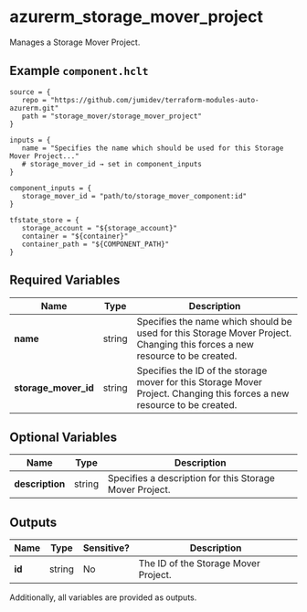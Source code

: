 # azurerm_storage_mover_project

Manages a Storage Mover Project.

## Example `component.hclt`

```hcl
source = {
   repo = "https://github.com/jumidev/terraform-modules-auto-azurerm.git"   
   path = "storage_mover/storage_mover_project"   
}

inputs = {
   name = "Specifies the name which should be used for this Storage Mover Project..."   
   # storage_mover_id → set in component_inputs
}

component_inputs = {
   storage_mover_id = "path/to/storage_mover_component:id"   
}

tfstate_store = {
   storage_account = "${storage_account}"   
   container = "${container}"   
   container_path = "${COMPONENT_PATH}"   
}

```

## Required Variables

| Name | Type |  Description |
| ---- | --------- |  ----------- |
| **name** | string |  Specifies the name which should be used for this Storage Mover Project. Changing this forces a new resource to be created. | 
| **storage_mover_id** | string |  Specifies the ID of the storage mover for this Storage Mover Project. Changing this forces a new resource to be created. | 

## Optional Variables

| Name | Type |  Description |
| ---- | --------- |  ----------- |
| **description** | string |  Specifies a description for this Storage Mover Project. | 



## Outputs

| Name | Type | Sensitive? | Description |
| ---- | ---- | --------- | --------- |
| **id** | string | No  | The ID of the Storage Mover Project. | 

Additionally, all variables are provided as outputs.
